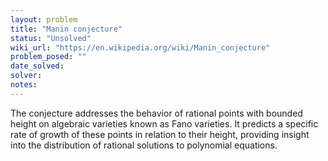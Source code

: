 ```yaml
---
layout: problem
title: "Manin conjecture"
status: "Unsolved"
wiki_url: "https://en.wikipedia.org/wiki/Manin_conjecture"
problem_posed: ""
date_solved:
solver:
notes:
---
```

The conjecture addresses the behavior of rational points with bounded height on algebraic varieties known as Fano varieties. It predicts a specific rate of growth of these points in relation to their height, providing insight into the distribution of rational solutions to polynomial equations.